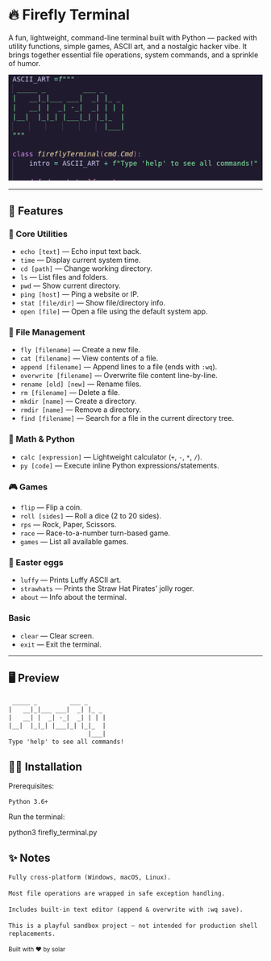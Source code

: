 # 🔥 Firefly Terminal

A fun, lightweight, command-line terminal built with Python — packed with utility functions, simple games, ASCII art, and a nostalgic hacker vibe. It brings together essential file operations, system commands, and a sprinkle of humor.

![ASCII Logo](termi.png)

---

## 🚀 Features

### 🧰 Core Utilities
- `echo [text]` — Echo input text back.
- `time` — Display current system time.
- `cd [path]` — Change working directory.
- `ls` — List files and folders.
- `pwd` — Show current directory.
- `ping [host]` — Ping a website or IP.
- `stat [file/dir]` — Show file/directory info.
- `open [file]` — Open a file using the default system app.

### 📁 File Management
- `fly [filename]` — Create a new file.
- `cat [filename]` — View contents of a file.
- `append [filename]` — Append lines to a file (ends with `:wq`).
- `overwrite [filename]` — Overwrite file content line-by-line.
- `rename [old] [new]` — Rename files.
- `rm [filename]` — Delete a file.
- `mkdir [name]` — Create a directory.
- `rmdir [name]` — Remove a directory.
- `find [filename]` — Search for a file in the current directory tree.

### 🧮 Math & Python
- `calc [expression]` — Lightweight calculator (`+`, `-`, `*`, `/`).
- `py [code]` — Execute inline Python expressions/statements.

### 🎮 Games
- `flip` — Flip a coin.
- `roll [sides]` — Roll a dice (2 to 20 sides).
- `rps` — Rock, Paper, Scissors.
- `race` — Race-to-a-number turn-based game.
- `games` — List all available games.

### 🎨 Easter eggs
- `luffy` — Prints Luffy ASCII art.
- `strawhats` — Prints the Straw Hat Pirates' jolly roger.
- `about` — Info about the terminal.

### Basic
- `clear` — Clear screen.
- `exit` — Exit the terminal.

---

## 🖥️ Preview

```shell
 _____ _         ___ _
|   __|_|___ ___|  _| |_ _
|   __| |  _| -_|  _| | | |
|__|  |_|_| |___|_| |_|_  |
                      |___|
Type 'help' to see all commands!

```

## 🧑‍💻 Installation
Prerequisites:

    Python 3.6+

Run the terminal:

python3 firefly_terminal.py

## ✨ Notes

    Fully cross-platform (Windows, macOS, Linux).

    Most file operations are wrapped in safe exception handling.

    Includes built-in text editor (append & overwrite with :wq save).

    This is a playful sandbox project — not intended for production shell replacements.

<sup> Built with ❤️ by solar <sup>
